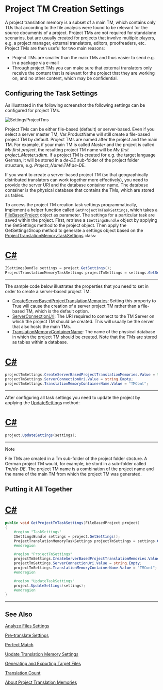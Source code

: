 Project TM Creation Settings
==

A project translation memory is a subset of a main TM, which contains only TUs that according to the file analysis were found to be relevant for the source documents of a project. Project TMs are not required for standalone scenarios, but are usually created for projects that involve multiple players, e.g. a project manager, external translators, editors, proofreaders, etc. Project TMs are then useful for two main reasons:

* Project TMs are smaller than the main TMs and thus easier to send e.g. in a package via e-mail
* Through project TMs you can make sure that external translators only receive the content that is relevant for the project that they are working on, and no other content, which may be confidential.

Configuring the Task Settings
--

As illustrated in the following screenshot the following settings can be configured for project TMs.

![SettingsProjectTms](images/SettingsProjectTms.jpg)


Project TMs can be either file-based (default) or server-based. Even if you select a server master TM, Var:ProductName will still create a file-based project TM by default. Project TMs are named after the project and the main TM. For example, if your main TM is called *Master* and the project is called *My first project*, the resulting project TM name will be *My first project_Master.sdltm*. If a project TM is created for e.g. the target language German, it will be stored in a *de-DE* sub-folder of the project folder structure, e.g. *Project_Name\TM\de-DE*.

If you want to create a server-based project TM (so that geographically distributed translators can work together more effectively), you need to provide the server URI and the database container name. The database container is the physical database that contains the TMs, which are stored as tables.

To access the project TM creation task settings programmatically, implement a helper function called ```GetProjectTmTaskSettings```, which takes a [FileBasedProject](../../api/projectautomation/Sdl.ProjectAutomation.FileBased.FileBasedProject.yml) object as parameter. The settings for a particular task are saved within the project. First, retrieve a ```ISettingsBundle``` object by applying the GetSettings method to the project object. Then apply the GetSettingsGroup method to generate a settings object based on the [ProjectTranslationMemoryTaskSettings](../../api/projectautomation/Sdl.ProjectAutomation.Settings.ProjectTranslationMemoryTaskSettings.yml) class:

# [C#](#tab/tabid-1)
```CS
ISettingsBundle settings = project.GetSettings();
ProjectTranslationMemoryTaskSettings projectTmSettings = settings.GetSettingsGroup<ProjectTranslationMemoryTaskSettings>();
```
***

The sample code below illustrates the properties that you need to set in order to create a server-based project TM:

* [CreateServerBasedProjectTranslationMemories](../../api/projectautomation/Sdl.ProjectAutomation.Settings.ProjectTranslationMemoryTaskSettings.yml#Sdl_ProjectAutomation_Settings_ProjectTranslationMemoryTaskSettings_CreateServerBasedProjectTranslationMemories): Setting this property to True will cause the creation of a server project TM rather than a file-based TM, which is the default option.
* [ServerConnectionUri](../../api/projectautomation/Sdl.ProjectAutomation.Settings.ProjectTranslationMemoryTaskSettings.yml#Sdl_ProjectAutomation_Settings_ProjectTranslationMemoryTaskSettings_ServerConnectionUri): The URI required to connect to the TM Server on which the project TM should be created. This will usually be the server that also hosts the main TMs.
* [TranslationMemoryContainerName](../../api/projectautomation/Sdl.ProjectAutomation.Settings.ProjectTranslationMemoryTaskSettings.yml#Sdl_ProjectAutomation_Settings_ProjectTranslationMemoryTaskSettings_TranslationMemoryContainerName): The name of the physical database in which the project TM should be created. Note that the TMs are stored as tables within a database.

# [C#](#tab/tabid-2)
```CS
projectTmSettings.CreateServerBasedProjectTranslationMemories.Value = true;
projectTmSettings.ServerConnectionUri.Value = string.Empty;
projectTmSettings.TranslationMemoryContainerName.Value = "TMCont";
```
***

After configuring all task settings you need to update the project by applying the [UpdateSettings](../../api/projectautomation/Sdl.ProjectAutomation.FileBased.FileBasedProject.yml#Sdl_ProjectAutomation_FileBased_FileBasedProject_UpdateSettings_Sdl_Core_Globalization_Language_Sdl_Core_Settings_ISettingsBundle_) method:

# [C#](#tab/tabid-3)
```CS
project.UpdateSettings(settings);
```
***

>[!NOTE]
>
>File TMs are created in a Tm sub-folder of the project folder strcture. A German project TM would, for example, be stord in a sub-folder called *Tm/de-DE*. The project TM name is a combination of the project name and the name of the main TM from which the project TM was generated.

Putting it All Together
--

# [C#](#tab/tabid-4)
```CS
public void GetProjectTmTaskSettings(FileBasedProject project)
{
    #region "TaskSettings"
    ISettingsBundle settings = project.GetSettings();
    ProjectTranslationMemoryTaskSettings projectTmSettings = settings.GetSettingsGroup<ProjectTranslationMemoryTaskSettings>();            
    #endregion

    #region "ProjectTmSettings"
    projectTmSettings.CreateServerBasedProjectTranslationMemories.Value = true;
    projectTmSettings.ServerConnectionUri.Value = string.Empty;
    projectTmSettings.TranslationMemoryContainerName.Value = "TMCont";
    #endregion

    #region "UpdateTaskSettings"
    project.UpdateSettings(settings);
    #endregion
}
```
***

See Also
--
[Analyze Files Settings](analyze_files_settings.md)

[Pre-translate Settings](project_tm_creation_settings.md)

[Perfect Match](perfect_match.md)

[Update Translation Memory Settings](update_translation_memory_settings.md)

[Generating and Exporting Target Files](generating_and_exporting_target_files.md)

[Translation Count](translation_count.md)

[About Project Translation Memories](about_project_translation_memories.md)
